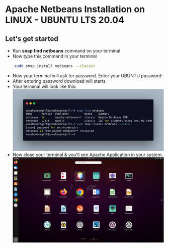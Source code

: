 # Apache Netbeans Installation on LINUX - UBUNTU LTS 20.04


## Let's get started
- Run **snap find netbeans** command on your terminal 
- Now type this command in your terminal
```bash
    sudo snap install netbeans --classic
```
- Now your terminal will ask for password. Enter your UBUNTU password:
- After entering password download will starts
- Your terminal will look like this:
![Terminal Snap](/ApacheNetbeansInstallation/assets/terminal.png)
- Now close your terminal & you'll see Apache Application in your system.
![Apcahe](/ApacheNetbeansInstallation/assets/Apache.png)